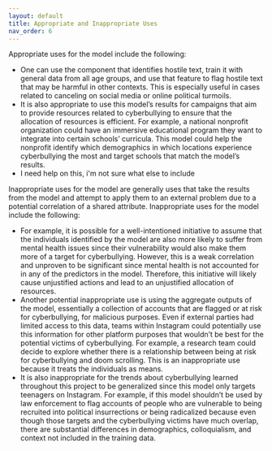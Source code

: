 ```yaml
---
layout: default
title: Appropriate and Inappropriate Uses 
nav_order: 6
---
```


Appropriate uses for the model include the following:
- One can use the component that identifies hostile text, train it with general data from all age groups, and use that feature to flag hostile text that may be harmful in other contexts. This is especially useful in cases related to canceling on social media or online political turmoils. 
- It is also appropriate to use this model’s results for campaigns that aim to provide resources related to cyberbullying to ensure that the allocation of resources is efficient. For example, a national nonprofit organization could have an immersive educational program they want to integrate into certain schools’ curricula. This model could help the nonprofit identify which demographics in which locations experience cyberbullying the most and target schools that match the model’s results. 
- I need help on this, i'm not sure what else to include

Inappropriate uses for the model are generally uses that take the results from the model and attempt to apply them to an external problem due to a potential correlation of a shared attribute. Inappropriate uses for the model include the following:
- For example, it is possible for a well-intentioned initiative to assume that the individuals identified by the model are also more likely to suffer from mental health issues since their vulnerability would also make them more of a target for cyberbullying. However, this is a weak correlation and unproven to be significant since mental health is not accounted for in any of the predictors in the model. Therefore, this initiative will likely cause unjustified actions and lead to an unjustified allocation of resources. 
- Another potential inappropriate use is using the aggregate outputs of the model, essentially a collection of accounts that are flagged or at risk for cyberbullying, for malicious purposes. Even if external parties had limited access to this data, teams within Instagram could potentially use this information for other platform purposes that wouldn’t be best for the potential victims of cyberbullying. For example, a research team could decide to explore whether there is a relationship between being at risk for cyberbullying and doom scrolling. This is an inappropriate use because it treats the individuals as means. 
- It is also inappropriate for the trends about cyberbullying learned throughout this project to be generalized since this model only targets teenagers on Instagram. For example, if this model shouldn’t be used by law enforcement to flag accounts of people who are vulnerable to being recruited into political insurrections or being radicalized because even though those targets and the cyberbullying victims have much overlap, there are substantial differences in demographics, colloquialism, and context not included in the training data. 
